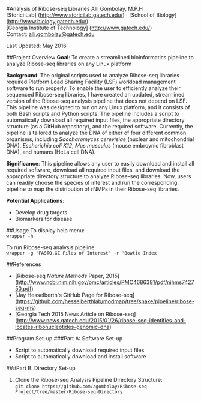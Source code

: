 #Analysis of Ribose-seq Libraries
Alli Gombolay, M.P.H  
[Storici Lab] (http://www.storicilab.gatech.edu/) | [School of Biology] (http://www.biology.gatech.edu/)  
[Georgia Institute of Technology] (http://www.gatech.edu/)  
Contact: alli.gombolay@gatech.edu

Last Updated: May 2016  

##Project Overview
**Goal**: To create a streamlined bioinformatics pipeline to analyze Ribose-seq libraries on any Linux platform

**Background**: The original scripts used to analyze Ribose-seq libraries required Platform Load Sharing Facility (LSF) workload management software to run properly.  To enable the user to efficiently analyze their sequenced Ribose-seq libraries, I have created an updated, streamlined version of the Ribose-seq analysis pipeline that does not depend on LSF.  This pipeline was designed to run on any Linux platform, and it consists of both Bash scripts and Python scripts.  The pipeline includes a script to automatically download all required input files, the appropriate directory structure (as a GitHub repository), and the required software.  Currently, the pipeline is tailored to analyze the DNA of either of four different common organisms, including *Saccharomyces cerevisiae* (nuclear and mitochondrial DNA), *Escherichia coli K12*, *Mus musculus* (mouse embroynic fibroblast DNA), and humans (HeLa cell DNA).

**Significance**: This pipeline allows any user to easily download and install all required software, download all required input files, and download the appropriate directory structure to analyze Ribose-seq libraries.  Now, users can readily choose the species of interest and run the corresponding pipeline to map the distribution of rNMPs in their Ribose-seq libraries.

**Potential Applications**:
* Develop drug targets
* Biomarkers for disease

##Usage
To display help menu:  
`wrapper -h`  

To run Ribose-seq analysis pipeline:  
`wrapper -g 'FASTQ.GZ Files of Interest' -r 'Bowtie Index'`

##References  
* [Ribose-seq *Nature Methods* Paper, 2015]
(http://www.ncbi.nlm.nih.gov/pmc/articles/PMC4686381/pdf/nihms742750.pdf)  
* [Jay Hesselberth's GitHub Page for Ribose-seq]
(https://github.com/hesselberthlab/modmap/tree/snake/pipeline/ribose-seq-ms)
* [Georgia Tech 2015 News Article on Ribose-seq]
(http://www.news.gatech.edu/2015/01/26/ribose-seq-identifies-and-locates-ribonucleotides-genomic-dna)

##Program Set-up
###Part A: Software Set-up  
* Script to automatically download required input files
* Script to automatically download and install software

###Part B: Directory Set-up  
1. Clone the Ribose-seq Analysis Pipeline Directory Structure:  
```git clone https://github.com/agombolay/Ribose-seq-Project/tree/master/Ribose-seq-Directory```
